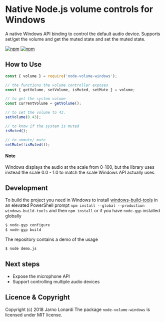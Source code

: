 # Native Node.js volume controls for Windows

A native Windows API binding to control the default audio device. Supports set/get the volume and get the muted state and set the muted state.

[![npm](https://img.shields.io/npm/dm/node-volume-windows.svg)](https://www.npmjs.com/package/node-volume-windows)
[![npm](https://img.shields.io/npm/v/node-volume-windows.svg)](https://www.npmjs.com/package/node-volume-windows)

## How to Use
```javascript
const { volume } = require('node-volume-windows');

// the functions the volume controller exposes
const { getVolume, setVolume, isMuted, setMute } = volume;

// to get the system volume
const currentVolume = getVolume();

// to set the volume to 43.
setVolume(0.43);

// to know if the system is muted
isMuted();

// to unmute/ mute
setMute(!isMuted());
```
#### Note
Windows displays the audio at the scale from 0-100, but the library uses instead the scale 0.0 - 1.0 to match the scale Windows API actually uses.

## Development
To build the project you need in Windows to install [windows-build-tools](https://github.com/felixrieseberg/windows-build-tools) in an elevated PowerShell prompt `npm install --global --production windows-build-tools` and then `npm install` or if you have `node-gyp` installed globally
```bash
$ node-gyp configure
$ node-gyp build
```
The repository contains a demo of the usage
```bash
$ node demo.js
```


## Next steps
 - Expose the microphone API
 - Support controlling multiple audio devices

## Licence & Copyright
Copyright (c) 2018 Jarno Lonardi
The package `node-volume-windows` is licensed under MIT license.